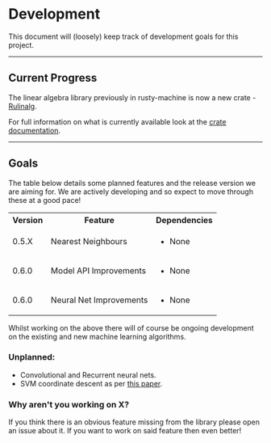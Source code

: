 # Development

This document will (loosely) keep track of development goals for this project.

---

## Current Progress

The linear algebra library previously in rusty-machine is now a new crate - [Rulinalg](https://github.com/AtheMathmo/rulinalg).

For full information on what is currently available look at the [crate documentation](https://athemathmo.github.io/rusty-machine/rusty-machine/doc/rusty_machine/index.html).

---

## Goals

The table below details some planned features and the release version we are aiming for.
We are actively developing and so expect to move through these at a good pace!

<table>
    <tr>
        <th>Version</th><th>Feature</th><th>Dependencies</th>
    </tr>
    <tr>
        <td>0.5.X</td><td>Nearest Neighbours</td><td><ul><li>None</li></ul></td>
    </tr>
    <tr>
        <td>0.6.0</td><td>Model API Improvements</td><td><ul><li>None</li></ul></td>
    </tr>
    <tr>
        <td>0.6.0</td><td>Neural Net Improvements</td><td><ul><li>None</li></ul></td>
    </tr>
</table>

Whilst working on the above there will of course be ongoing development on the existing and new machine learning algorithms.

### Unplanned:

- Convolutional and Recurrent neural nets.
- SVM coordinate descent as per [this paper](http://www.loshchilov.com/publications/GECCO2011_AdaptiveCoordinateDescent.pdf).

### Why aren't you working on X?

If you think there is an obvious feature missing from the library please open an issue about it.
If you want to work on said feature then even better!
